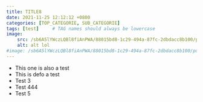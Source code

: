 ```yaml
---
title: TITLE8
date: 2021-11-25 12:12:12 +0800
categories: [TOP_CATEGORIE, SUB_CATEGORIE]
tags: [test]     # TAG names should always be lowercase
image: 
    src: /sb6A5lYWczLQBl8fiAnPWA/88015bd8-1c29-494a-87fc-2dbdacc8b100/public
    alt: alt lol
#image: /sb6A5lYWczLQBl8fiAnPWA/88015bd8-1c29-494a-87fc-2dbdacc8b100/public
---
```


* This one is also a test
* This is defo a test
* Test 3
* Test 444
* Test 5